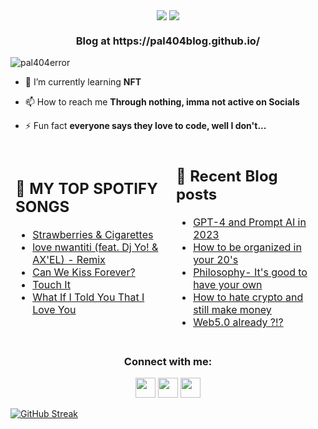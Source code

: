 <p align="center"> <img src="https://user-images.githubusercontent.com/82200759/226940917-8d981faf-288e-4cf3-b52b-6bc55d45f026.gif" align="center">
<img src="https://readme-typing-svg.demolab.com?font=Fira+Code&weight=700&size=40&pause=1000&color=2783F7&background=000000&center=true&vCenter=true&width=500&height=60&lines=Hey+there;I'm+Pal" align= "CENTER">
<h3 align="center">Blog at https://pal404blog.github.io/</h3>
<img src="https://komarev.com/ghpvc/?username=pal404error&label=Profile%20views&color=0e75b6&style=flat" alt="pal404error" /> </p>

- 🌱 I’m currently learning **NFT**

- 📫 How to reach me **Through nothing, imma not active on Socials**

- ⚡ Fun fact **everyone says they love to code, well I don't...**
<table width="auto" >
<thead>
  <tr>
    <td border="0px" width="auto" >
      <h2> 🎵  MY TOP SPOTIFY SONGS </h2>

<!-- SPOTIFY:START -->
- [Strawberries &amp; Cigarettes](https://open.spotify.com/track/3afkJSKX0EAMsJXTZnDXXJ)
- [love nwantiti &lpar;feat. Dj Yo! &amp; AX&#39;EL&rpar; - Remix](https://open.spotify.com/track/4gvrJnKCKIPiacNsWVQwEU)
- [Can We Kiss Forever?](https://open.spotify.com/track/58wyJLv6yH1La9NIZPl3ne)
- [Touch It](https://open.spotify.com/track/3h3xeg5OGNYVM0U9rOAc6j)
- [What If I Told You That I Love You](https://open.spotify.com/track/6USdi8uX5GNAPYziFhisHb)
<!-- SPOTIFY:END -->
</td>
    <td>
      <h2> 📝 Recent Blog posts </h2>

<!-- BLOG:START -->
- [GPT-4 and Prompt AI in 2023](https://pal404blog.github.io/GPT-4-and-Prompt-AI-in-2023)
- [How to be organized in your 20&#39;s](https://pal404blog.github.io/how-to-be-organized)
- [Philosophy- It&#39;s good to have your own](https://pal404blog.github.io/create-philosophy)
- [How to hate crypto and still make money](https://pal404blog.github.io/hate-crypto-copy)
- [Web5.0 already ?!?](https://pal404blog.github.io/web5.0)
<!-- BLOG:END --></td>
  </tr>
</thead>
</table>


<h3 align="center">Connect with me:</h3>
<p align="center" width="auto" height="auto">
<a href="https://instagram.com/pal404error" target="blank"><img height="32" width="32" src="https://simpleicons.org/icons/instagram.svg" /></a> <a href="https://medium.com/@pal404error" target="blank">
<img height="32" width="32" src="https://simpleicons.org/icons/medium.svg" /></a>
<a href="https://www.linkedin.com/in/pal404error/" target="blank">
<img height="32" width="32" src="https://simpleicons.org/icons/linkedin.svg" /></a>



[![GitHub Streak](https://streak-stats.demolab.com/?user=pal404error&theme=neon)](https://git.io/streak-stats)
</p>

<!--START_SECTION:readme-info-->
<!--END_SECTION:readme-info-->
